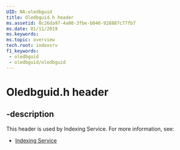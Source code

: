 ```yaml
---
UID: NA:oledbguid
title: Oledbguid.h header
ms.assetid: 0c26da97-4a00-3fbe-b046-928887c77fb7
ms.date: 01/11/2019
ms.keywords: 
ms.topic: overview
tech.root: indexsrv
f1_keywords:
 - oledbguid
 - oledbguid/oledbguid
---
```


# Oledbguid.h header


## -description

This header is used by Indexing Service. For more information, see:

- [Indexing Service](../_indexsrv/index.md)


